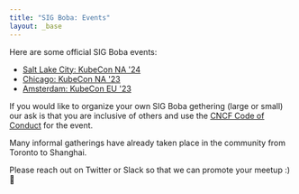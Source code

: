 ```yaml
---
title: "SIG Boba: Events"
layout: _base
---
```


Here are some official SIG Boba events:
- [Salt Lake City: KubeCon NA '24](/events/slc-kubecon-na-24)
- [Chicago: KubeCon NA '23](/events/chi-kubecon-na-23)
- [Amsterdam: KubeCon EU '23](/events/ams-kubecon-eu-23)

If you would like to organize your own SIG Boba gethering (large or small)
our ask is that you are inclusive of others and use the [CNCF Code of Conduct](https://github.com/cncf/foundation/blob/main/code-of-conduct.md) for the event.

Many informal gatherings have already taken place in the community from Toronto to Shanghai.

Please reach out on Twitter or Slack so that we can promote your meetup :)  
🧋